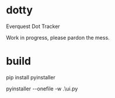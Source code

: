 # dotty
Everquest Dot Tracker

Work in progress, please pardon the mess.


# build

pip install pyinstaller

pyinstaller --onefile -w .\ui.py